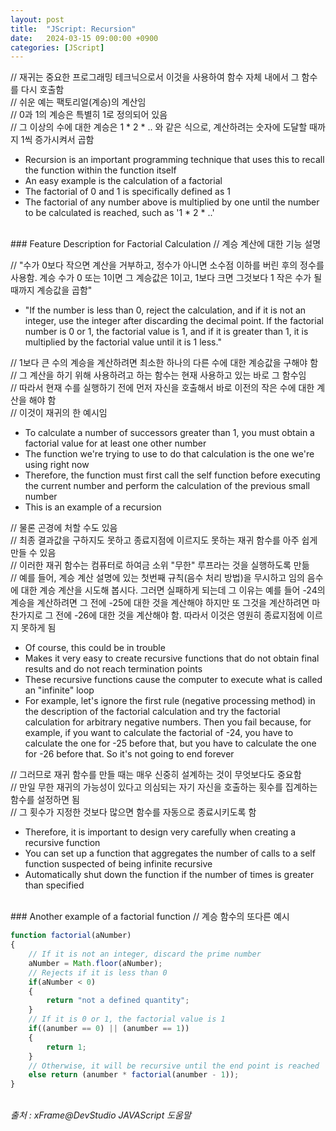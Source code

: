 ```yaml
---
layout: post
title:  "JScript: Recursion"
date:   2024-03-15 09:00:00 +0900
categories: [JScript]
---
```


// 재귀는 중요한 프로그래밍 테크닉으로서 이것을 사용하여 함수 자체 내에서 그 함수를 다시 호출함   
// 쉬운 예는 팩토리얼(계승)의 계산임   
// 0과 1의 계승은 특별히 1로 정의되어 있음   
// 그 이상의 수에 대한 계승은 1 * 2 * .. 와 같은 식으로, 계산하려는 숫자에 도달할 때까지 1씩 증가시켜서 곱함   
- Recursion is an important programming technique that uses this to recall the function within the function itself   
- An easy example is the calculation of a factorial   
- The factorial of 0 and 1 is specifically defined as 1   
- The factorial of any number above is multiplied by one until the number to be calculated is reached, such as '1 * 2 * ..'   
   
<br />
### Feature Description for Factorial Calculation   
// 계승 계산에 대한 기능 설명   
   
// "수가 0보다 작으면 계산을 거부하고, 정수가 아니면 소수점 이하를 버린 후의 정수를 사용함. 계승 수가 0 또는 1이면 그 계승값은 1이고, 1보다 크면 그것보다 1 작은 수가 될 때까지 계승값을 곱함"   
- "If the number is less than 0, reject the calculation, and if it is not an integer, use the integer after discarding the decimal point. If the factorial number is 0 or 1, the factorial value is 1, and if it is greater than 1, it is multiplied by the factorial value until it is 1 less."   
   
// 1보다 큰 수의 계승을 계산하려면 최소한 하나의 다른 수에 대한 계승값을 구해야 함   
// 그 계산을 하기 위해 사용하려고 하는 함수는 현재 사용하고 있는 바로 그 함수임   
// 따라서 현재 수를 실행하기 전에 먼저 자신을 호출해서 바로 이전의 작은 수에 대한 계산을 해야 함   
// 이것이 재귀의 한 예시임   
- To calculate a number of successors greater than 1, you must obtain a factorial value for at least one other number   
- The function we're trying to use to do that calculation is the one we're using right now   
- Therefore, the function must first call the self function before executing the current number and perform the calculation of the previous small number   
- This is an example of a recursion   
   
// 물론 곤경에 처할 수도 있음   
// 최종 결과값을 구하지도 못하고 종료지점에 이르지도 못하는 재귀 함수를 아주 쉽게 만들 수 있음   
// 이러한 재귀 함수는 컴퓨터로 하여금 소위 "무한" 루프라는 것을 실행하도록 만듦   
// 예를 들어, 계승 계산 설명에 있는 첫번째 규칙(음수 처리 방법)을 무시하고 임의 음수에 대한 계승 계산을 시도해 봅시다. 그러면 실패하게 되는데 그 이유는 예를 들어 -24의 계승을 계산하려면 그 전에 -25에 대한 것을 계산해야 하지만 또 그것을 계산하려면 마찬가지로 그 전에 -26에 대한 것을 계산해야 함. 따라서 이것은 영원히 종료지점에 이르지 못하게 됨   
- Of course, this could be in trouble   
- Makes it very easy to create recursive functions that do not obtain final results and do not reach termination points   
- These recursive functions cause the computer to execute what is called an "infinite" loop   
- For example, let's ignore the first rule (negative processing method) in the description of the factorial calculation and try the factorial calculation for arbitrary negative numbers. Then you fail because, for example, if you want to calculate the factorial of -24, you have to calculate the one for -25 before that, but you have to calculate the one for -26 before that. So it's not going to end forever   
   
// 그러므로 재귀 함수를 만들 때는 매우 신중히 설계하는 것이 무엇보다도 중요함   
// 만일 무한 재귀의 가능성이 있다고 의심되는 자기 자신을 호출하는 횟수를 집계하는 함수를 설정하면 됨   
// 그 횟수가 지정한 것보다 많으면 함수를 자동으로 종료시키도록 함   
- Therefore, it is important to design very carefully when creating a recursive function   
- You can set up a function that aggregates the number of calls to a self function suspected of being infinite recursive   
- Automatically shut down the function if the number of times is greater than specified   
   
<br />
### Another example of a factorial function   
// 계승 함수의 또다른 예시   
   
```javascript
function factorial(aNumber)
{
    // If it is not an integer, discard the prime number
    aNumber = Math.floor(aNumber);
    // Rejects if it is less than 0
    if(aNumber < 0)
    {
        return "not a defined quantity";
    }
    // If it is 0 or 1, the factorial value is 1    
    if((anumber == 0) || (anumber == 1))
    {
        return 1;
    }
    // Otherwise, it will be recursive until the end point is reached
    else return (anumber * factorial(anumber - 1));
}
```
   
<br />
<cite>출처 : xFrame@DevStudio JAVAScript 도움말</cite>
